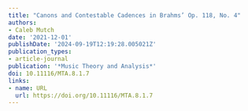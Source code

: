 ```yaml
---
title: "Canons and Contestable Cadences in Brahms’ Op. 118, No. 4"
authors:
- Caleb Mutch
date: '2021-12-01'
publishDate: '2024-09-19T12:19:28.005021Z'
publication_types:
- article-journal
publication: '*Music Theory and Analysis*'
doi: 10.11116/MTA.8.1.7
links:
- name: URL
  url: https://doi.org/10.11116/MTA.8.1.7
---
```

